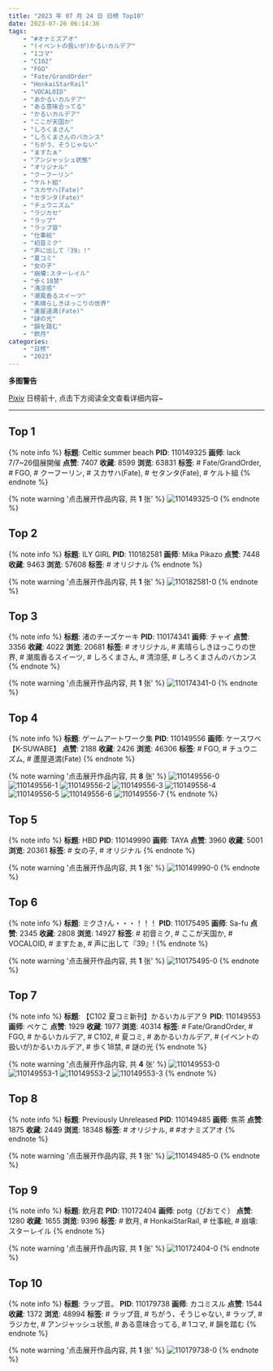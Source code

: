 ```yaml
---
title: "2023 年 07 月 24 日 日榜 Top10"
date: 2023-07-26 06:14:36
tags:
    - "#オナミズアオ"
    - "(イベントの扱いが)かるいカルデア"
    - "1コマ"
    - "C102"
    - "FGO"
    - "Fate/GrandOrder"
    - "HonkaiStarRail"
    - "VOCALOID"
    - "あかるいカルデア"
    - "ある意味合ってる"
    - "かるいカルデア"
    - "ここが天国か"
    - "しろくまさん"
    - "しろくまさんのバカンス"
    - "ちがう、そうじゃない"
    - "ますたぁ"
    - "アンジャッシュ状態"
    - "オリジナル"
    - "クーフーリン"
    - "ケルト組"
    - "スカサハ(Fate)"
    - "セタンタ(Fate)"
    - "チュウニズム"
    - "ラジカセ"
    - "ラップ"
    - "ラップ音"
    - "仕事絵"
    - "初音ミク"
    - "声に出して『39』!"
    - "夏コミ"
    - "女の子"
    - "崩壊:スターレイル"
    - "歩く18禁"
    - "清涼感"
    - "潮風香るスイーツ"
    - "素晴らしきほっこりの世界"
    - "蘆屋道満(Fate)"
    - "謎の光"
    - "韻を踏む"
    - "飲月"
categories:
    - "日榜"
    - "2023"
---
```


<i class="fa fa-triangle-exclamation"></i>**多图警告**<i class="fa fa-triangle-exclamation"></i>

[Pixiv](https://www.pixiv.net/) 日榜前十, 点击下方阅读全文查看详细内容~

<!-- more -->

---

## Top 1

{% note info %}
**标题**: Celtic summer beach
**PID**: 110149325 **画师**: lack　7/7~26個展開催
**点赞**: 7407 **收藏**: 8599 **浏览**: 63831
**标签**: # Fate/GrandOrder, # FGO, # クーフーリン, # スカサハ(Fate), # セタンタ(Fate), # ケルト組
{% endnote %}

{% note warning '点击展开作品内容, 共 **1** 张' %}
![110149325-0](https://i.pixiv.re/img-original/img/2023/07/23/00/00/45/110149325_p0.png)
{% endnote %}

## Top 2

{% note info %}
**标题**: ILY GIRL
**PID**: 110182581 **画师**: Mika Pikazo
**点赞**: 7448 **收藏**: 9463 **浏览**: 57608
**标签**: # オリジナル
{% endnote %}

{% note warning '点击展开作品内容, 共 **1** 张' %}
![110182581-0](https://i.pixiv.re/img-original/img/2023/07/24/00/03/39/110182581_p0.png)
{% endnote %}

## Top 3

{% note info %}
**标题**: 渚のチーズケーキ
**PID**: 110174341 **画师**: チャイ
**点赞**: 3356 **收藏**: 4022 **浏览**: 20681
**标签**: # オリジナル, # 素晴らしきほっこりの世界, # 潮風香るスイーツ, # しろくまさん, # 清涼感, # しろくまさんのバカンス
{% endnote %}

{% note warning '点击展开作品内容, 共 **1** 张' %}
![110174341-0](https://i.pixiv.re/img-original/img/2023/07/23/20/30/04/110174341_p0.png)
{% endnote %}

## Top 4

{% note info %}
**标题**: ゲームアートワーク集
**PID**: 110149556 **画师**: ケースワベ【K-SUWABE】
**点赞**: 2188 **收藏**: 2426 **浏览**: 46306
**标签**: # FGO, # チュウニズム, # 蘆屋道満(Fate)
{% endnote %}

{% note warning '点击展开作品内容, 共 **8** 张' %}
![110149556-0](https://i.pixiv.re/img-original/img/2023/07/23/00/03/00/110149556_p0.jpg)
![110149556-1](https://i.pixiv.re/img-original/img/2023/07/23/00/03/00/110149556_p1.jpg)
![110149556-2](https://i.pixiv.re/img-original/img/2023/07/23/00/03/00/110149556_p2.jpg)
![110149556-3](https://i.pixiv.re/img-original/img/2023/07/23/00/03/00/110149556_p3.jpg)
![110149556-4](https://i.pixiv.re/img-original/img/2023/07/23/00/03/00/110149556_p4.jpg)
![110149556-5](https://i.pixiv.re/img-original/img/2023/07/23/00/03/00/110149556_p5.jpg)
![110149556-6](https://i.pixiv.re/img-original/img/2023/07/23/00/03/00/110149556_p6.jpg)
![110149556-7](https://i.pixiv.re/img-original/img/2023/07/23/00/03/00/110149556_p7.jpg)
{% endnote %}

## Top 5

{% note info %}
**标题**: HBD
**PID**: 110149990 **画师**: TAYA
**点赞**: 3960 **收藏**: 5001 **浏览**: 20361
**标签**: # 女の子, # オリジナル
{% endnote %}

{% note warning '点击展开作品内容, 共 **1** 张' %}
![110149990-0](https://i.pixiv.re/img-original/img/2023/07/23/00/12/00/110149990_p0.jpg)
{% endnote %}

## Top 6

{% note info %}
**标题**: ミクさｧん・・・！！！
**PID**: 110175495 **画师**: Sa-fu
**点赞**: 2345 **收藏**: 2808 **浏览**: 14927
**标签**: # 初音ミク, # ここが天国か, # VOCALOID, # ますたぁ, # 声に出して『39』!
{% endnote %}

{% note warning '点击展开作品内容, 共 **1** 张' %}
![110175495-0](https://i.pixiv.re/img-original/img/2023/07/23/21/02/11/110175495_p0.jpg)
{% endnote %}

## Top 7

{% note info %}
**标题**: 【C102 夏コミ新刊】かるいカルデア９
**PID**: 110149553 **画师**: ペケこ
**点赞**: 1929 **收藏**: 1977 **浏览**: 40314
**标签**: # Fate/GrandOrder, # FGO, # かるいカルデア, # C102, # 夏コミ, # あかるいカルデア, # (イベントの扱いが)かるいカルデア, # 歩く18禁, # 謎の光
{% endnote %}

{% note warning '点击展开作品内容, 共 **4** 张' %}
![110149553-0](https://i.pixiv.re/img-original/img/2023/07/23/00/02/57/110149553_p0.png)
![110149553-1](https://i.pixiv.re/img-original/img/2023/07/23/00/02/57/110149553_p1.png)
![110149553-2](https://i.pixiv.re/img-original/img/2023/07/23/00/02/57/110149553_p2.png)
![110149553-3](https://i.pixiv.re/img-original/img/2023/07/23/00/02/57/110149553_p3.png)
{% endnote %}

## Top 8

{% note info %}
**标题**: Previously Unreleased
**PID**: 110149485 **画师**: 焦茶
**点赞**: 1875 **收藏**: 2449 **浏览**: 18348
**标签**: # オリジナル, # #オナミズアオ
{% endnote %}

{% note warning '点击展开作品内容, 共 **1** 张' %}
![110149485-0](https://i.pixiv.re/img-original/img/2023/07/23/00/02/05/110149485_p0.png)
{% endnote %}

## Top 9

{% note info %}
**标题**: 飲月君
**PID**: 110172404 **画师**: potg（ぴおてぐ）
**点赞**: 1280 **收藏**: 1655 **浏览**: 9396
**标签**: # 飲月, # HonkaiStarRail, # 仕事絵, # 崩壊:スターレイル
{% endnote %}

{% note warning '点击展开作品内容, 共 **1** 张' %}
![110172404-0](https://i.pixiv.re/img-original/img/2023/07/23/19/30/02/110172404_p0.jpg)
{% endnote %}

## Top 10

{% note info %}
**标题**: ラップ音。
**PID**: 110179738 **画师**: カコミスル
**点赞**: 1544 **收藏**: 1372 **浏览**: 48994
**标签**: # ラップ音, # ちがう、そうじゃない, # ラップ, # ラジカセ, # アンジャッシュ状態, # ある意味合ってる, # 1コマ, # 韻を踏む
{% endnote %}

{% note warning '点击展开作品内容, 共 **1** 张' %}
![110179738-0](https://i.pixiv.re/img-original/img/2023/07/23/22/54/20/110179738_p0.jpg)
{% endnote %}
